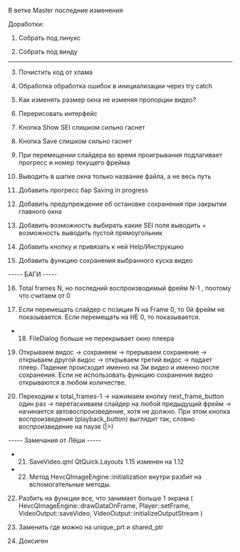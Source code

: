 В ветке  Master последние изменения


Доработки:

1. Собрать под линукс

2. Собрать под винду
--------------------

3. Почистить код от хлама

4. Обработка обработка ошибок в инициализации через try catch

5. Как изменять размер окна не изменяя пропорции видео?

6. Перерисовать интерфейс

7. Кнопка Show SEI слишком сильно гаснет

8. Кнопка Save слишком сильно гаснет

9. При перемещении слайдера во время проигрывания подлагивает прогресс и номер текущего фрейма

10. Выводить в шапке окна только название файла, а не весь путь
    
11. Добавить прогресс бар Saving in progress 

12. Добавить предупреждение об остановке сохранения при закрытии главного окна

13. Добавить возможность выбирать какие SEI поля выводить + возможность выводить пустой прямоугольник 

14. Добавить кнопку и привязать к ней Help/Инструкцию 

15. Добавить функцию сохранения выбранного куска видео

----- БАГИ -----

16. Total frames N, но последний воспроизводимый фрейм N-1 , поотому что считаем от 0

17. Если перемещать слайдер с позиции N на Frame 0, то 0й фрейм не показывается. Если перемещать на НЕ 0, то показывается.

+ 18. FileDialog больше не перекрывает окно плеера

19. Открываем видос -> сохраняем -> прерываем сохранение -> открываем другой видос -> открываем третий видос -> падает плеер. Падение происходит именно на 3м видео и именно после сохранения. Если не использовать функцию сохранения видео открываются в любом количестве.

20. Переходим к total_frames-1 -> нажимаем кнопку next_frame_button один раз -> перетаскиваем слайдер на любой предыдущий фрейм -> начинается автовоспроизведение, хотя не должно. При этом кнопка воспроизведения (playback_button) выглядит так, словно воспроизведение на паузе (|>)

----- Замечания от Лёши -----

+ 21. SaveVideo.qml QtQuick.Layouts 1.15 изменен на 1.12
 
+  22.  Метод HevcQImageEngine::initialization внутри разбит на вспомогательные методы. 

 22.  Разбить на функции все, что занимает больше 1 экрана ( HevcQImageEngine::drawDataOnFrame, Player::setFrame, VideoOutput::saveVideo, VideoOutput::initializeOutputStream )

24. Заменить где можно на unique_prt и shared_ptr

25. Доксиген
